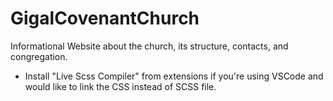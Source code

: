 # GigalCovenantChurch
Informational Website about the church, its structure, contacts, and congregation.

- Install "Live Scss Compiler" from extensions if you're using VSCode and would like to link the CSS instead of SCSS file.

